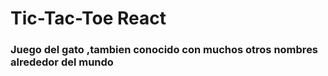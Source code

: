 # Tic-Tac-Toe React
### Juego del gato ,tambien conocido con muchos otros nombres alrededor del mundo
